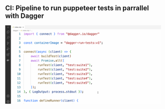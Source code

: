 ## CI: Pipeline to run puppeteer tests in parrallel with Dagger

<img src="../media/5a8abd04-c835-4704-a5db-92a45d849532.gif" width="500" />